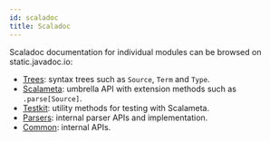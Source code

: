 ```yaml
---
id: scaladoc
title: Scaladoc
---
```


Scaladoc documentation for individual modules can be browsed on static.javadoc.io:

* [Trees](https://static.javadoc.io/org.scalameta/trees_2.12/@VERSION@/scala/meta/index.html): syntax trees such as `Source`, `Term` and `Type`.
* [Scalameta](https://static.javadoc.io/org.scalameta/scalameta_2.12/@VERSION@/scala/meta/index.html): umbrella API with extension methods such as `.parse[Source]`.
* [Testkit](https://static.javadoc.io/org.scalameta/testkit_2.12/@VERSION@/scala/meta/index.html): utility methods for testing with Scalameta.
* [Parsers](https://static.javadoc.io/org.scalameta/parsers_2.12/@VERSION@/scala/meta/index.html): internal parser APIs and implementation.
* [Common](https://static.javadoc.io/org.scalameta/common_2.12/@VERSION@/scala/meta/index.html): internal APIs.
